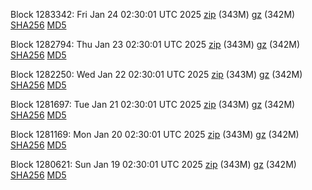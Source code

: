Block 1283342: Fri Jan 24 02:30:01 UTC 2025 [zip](https://files.01coin.io/mainnet/2025-01-24/bootstrap.dat.zip) (343M) [gz](https://files.01coin.io/mainnet/2025-01-24/bootstrap.dat.tar.gz) (342M) [SHA256](https://files.01coin.io/mainnet/2025-01-24/sha256.txt) [MD5](https://files.01coin.io/mainnet/2025-01-24/md5.txt)

Block 1282794: Thu Jan 23 02:30:01 UTC 2025 [zip](https://files.01coin.io/mainnet/2025-01-23/bootstrap.dat.zip) (343M) [gz](https://files.01coin.io/mainnet/2025-01-23/bootstrap.dat.tar.gz) (342M) [SHA256](https://files.01coin.io/mainnet/2025-01-23/sha256.txt) [MD5](https://files.01coin.io/mainnet/2025-01-23/md5.txt)

Block 1282250: Wed Jan 22 02:30:01 UTC 2025 [zip](https://files.01coin.io/mainnet/2025-01-22/bootstrap.dat.zip) (343M) [gz](https://files.01coin.io/mainnet/2025-01-22/bootstrap.dat.tar.gz) (342M) [SHA256](https://files.01coin.io/mainnet/2025-01-22/sha256.txt) [MD5](https://files.01coin.io/mainnet/2025-01-22/md5.txt)

Block 1281697: Tue Jan 21 02:30:01 UTC 2025 [zip](https://files.01coin.io/mainnet/2025-01-21/bootstrap.dat.zip) (343M) [gz](https://files.01coin.io/mainnet/2025-01-21/bootstrap.dat.tar.gz) (342M) [SHA256](https://files.01coin.io/mainnet/2025-01-21/sha256.txt) [MD5](https://files.01coin.io/mainnet/2025-01-21/md5.txt)

Block 1281169: Mon Jan 20 02:30:01 UTC 2025 [zip](https://files.01coin.io/mainnet/2025-01-20/bootstrap.dat.zip) (343M) [gz](https://files.01coin.io/mainnet/2025-01-20/bootstrap.dat.tar.gz) (342M) [SHA256](https://files.01coin.io/mainnet/2025-01-20/sha256.txt) [MD5](https://files.01coin.io/mainnet/2025-01-20/md5.txt)

Block 1280621: Sun Jan 19 02:30:01 UTC 2025 [zip](https://files.01coin.io/mainnet/2025-01-19/bootstrap.dat.zip) (343M) [gz](https://files.01coin.io/mainnet/2025-01-19/bootstrap.dat.tar.gz) (342M) [SHA256](https://files.01coin.io/mainnet/2025-01-19/sha256.txt) [MD5](https://files.01coin.io/mainnet/2025-01-19/md5.txt)

